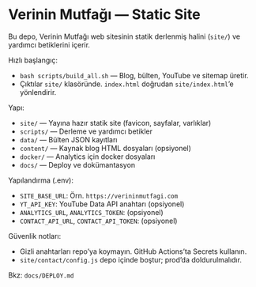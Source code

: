 # Verinin Mutfağı — Static Site

Bu depo, Verinin Mutfağı web sitesinin statik derlenmiş halini (`site/`) ve yardımcı betiklerini içerir.

Hızlı başlangıç:

- `bash scripts/build_all.sh` — Blog, bülten, YouTube ve sitemap üretir.
- Çıktılar `site/` klasöründe. `index.html` doğrudan `site/index.html`’e yönlendirir.

Yapı:

- `site/` — Yayına hazır statik site (favicon, sayfalar, varlıklar)
- `scripts/` — Derleme ve yardımcı betikler
- `data/` — Bülten JSON kayıtları
- `content/` — Kaynak blog HTML dosyaları (opsiyonel)
- `docker/` — Analytics için docker dosyaları
- `docs/` — Deploy ve dokümantasyon

Yapılandırma (.env):

- `SITE_BASE_URL`: Örn. `https://verininmutfagi.com`
- `YT_API_KEY`: YouTube Data API anahtarı (opsiyonel)
- `ANALYTICS_URL`, `ANALYTICS_TOKEN`: (opsiyonel)
- `CONTACT_API_URL`, `CONTACT_API_TOKEN`: (opsiyonel)

Güvenlik notları:
- Gizli anahtarları repo’ya koymayın. GitHub Actions’ta Secrets kullanın.
- `site/contact/config.js` depo içinde boştur; prod’da doldurulmalıdır.

Bkz: `docs/DEPLOY.md`

